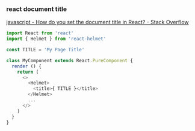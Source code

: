 ###  react document title


[javascript - How do you set the document title in React? - Stack Overflow](https://stackoverflow.com/questions/46160461/how-do-you-set-the-document-title-in-react "javascript - How do you set the document title in React? - Stack Overflow")


 

```js
import React from 'react'
import { Helmet } from 'react-helmet'

const TITLE = 'My Page Title'

class MyComponent extends React.PureComponent {
  render () {
    return (
      <>
        <Helmet>
          <title>{ TITLE }</title>
        </Helmet>
        ...
      </>
    )
  }
}
```
